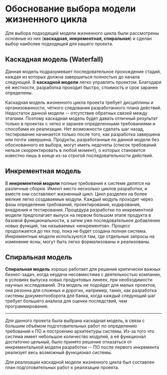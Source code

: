 # Обоснование выбора модели жизненного цикла

Для выбора подходящей модели жизненного цикла были рассмотрены основные из них (**каскадная, инкрементная, спиральная**) и сделан выбор наиболее подходящей для нашего проекта.

## Каскадная модель (Waterfall)
Данная модель подразумевает последовательное прохождение стадий, каждая из которых должна завершиться полностью до начала следующей. В __каскадной модели__ легко управлять проектом. Благодаря её жесткости, разработка проходит быстро, стоимость и срок заранее определены.

Каскадная модель жизненного цикла проекта требует дисциплины и организованности, чёткого следования разработанного плана действий. Недостаток данной модели -- отсутствие обратных связей между этапами. Поэтому каскадная модель будет давать отличный результат только в проектах с четко и заранее определенными требованиями и способами их реализации. Нет возможности сделать шаг назад, тестирование начинается только после того, как разработка завершена или почти завершена. Продукты, разработанные по данной модели без обоснованного ее выбора, могут иметь недочеты (список требований нельзя скорректировать в любой момент), о которых становится известно лишь в конце из-за строгой последовательности действий.


## Инкрементная модель
В __инкрементной модели__ полные требования к системе делятся на различные сборки. Имеют место несколько циклов разработки, и вместе они составляют жизненный цикл. Цикл разделен на более мелкие легко создаваемые модули. Каждый модуль проходит через фазы определения требований, проектирования, кодирования, внедрения и тестирования. Процедура разработки по инкрементной модели предполагает выпуск на первом большом этапе продукта в базовой функциональности, а затем уже последовательное добавление новых функций, так называемых «инкрементов». Процесс продолжается до тех пор, пока не будет создана полная система.
Инкрементные модели используются там, где отдельные запросы на изменение ясны, могут быть легко формализованы и реализованы.



## Спиральная модель
__Спиральная модель__ хорошо работает для решения критически важных бизнес-задач, когда неудача несовместима с деятельностью компании, в условиях выпуска новых продуктовых линеек, при необходимости научных исследований.
Эта модель не подойдет для малых проектов, она резонна для сложных и дорогих, например, таких, как разработка системы документооборота для банка, когда каждый следующий шаг требует большего анализа для оценки последствий, чем программирование.

__________________________________

Для данного проекта была выбрана каскадная модель, в связи с большим объёмом подготовительных работ по определению требований к ПО и построению архитектуры системы. Из-за того что система имеет небольшое количество модулей, а её функционал достаточно цельный, было принято решение отказаться от инкрементальной модели разработки -- ПО после первого инкремента реализует весь возможный функционал системы.

Для реализации каскадной модели жизненного цикла был составлен план подготовительных работ к реализации проекта.